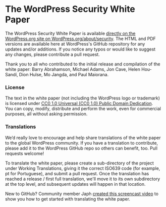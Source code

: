 The WordPress Security White Paper
==========

The WordPress Security White Paper is available <a href="https://wordpress.org/about/security/">directly on the WordPress.org site on WordPress.org/about/security</a>. The HTML and PDF versions are available here at WordPress's GitHub repository for any updates and/or additions. If you notice any typos or would like to suggest any changes, please contribute a pull request.

Thank you to all who contributed to the initial release and compilation of the white paper: Barry Abrahamson, Michael Adams, Jon Cave, Helen Hou-Sandí, Dion Hulse, Mo Jangda, and Paul Maiorana.

<h3>License</h3>

The text in the white paper (not including the WordPress logo or trademark) is licensed under <a href="https://creativecommons.org/publicdomain/zero/1.0/">CC0 1.0 Universal (CC0 1.0) Public Domain Dedication</a>. You can copy, modify, distribute and perform the work, even for commercial purposes, all without asking permission.

<h3>Translations</h3>

We’d really love to encourage and help share translations of the white paper to the global WordPress community. If you have a translation to contribute, please add it to the WordPress GitHub repo so others can benefit, too. Pull requests welcome!

To translate the white paper, please create a sub-directory of the project under Working Translations, giving it the correct ISO639 code (for example, pt for Portuguese), and submit a pull request. Once the translation has reached a release / first full translation, we'll move it to its own subdirectory at the top level, and subsequent updates will happen in that location. 

New to GitHub? Community member Japh <a href="https://www.youtube.com/watch?v=Y_QwaMy0gWo">created this screencast video</a> to show you how to get started with translating the white paper. 
